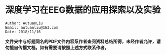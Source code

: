 # 深度学习在EEG数据的应用探索以及实验

```
Author: AutuanLiu
Email: autuanliu@163.com
Date: 2018/11/16
```

**文件夹中与标题同名的PDF文件内容系作者查阅资料总结所得，未经作者允许，请勿擅自传播文档。如有需要请按照上述方式联系作者。**
